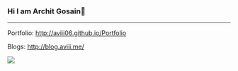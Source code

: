 ### Hi I am Archit Gosain👋

---

Portfolio: http://aviii06.github.io/Portfolio

Blogs: http://blog.aviii.me/

![](https://github-readme-stats.vercel.app/api?username=Aviii06&theme=dark&hide_rank=true&show_icons=true&count_private=true&hide=stars&include_all_commits=true)

<!--
**Aviii06/Aviii06** is a ✨ _special_ ✨ repository because its `README.md` (this file) appears on your GitHub profile.
-->
